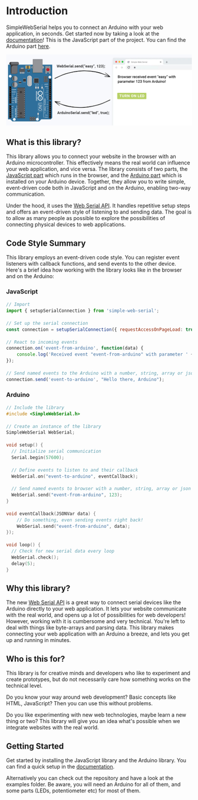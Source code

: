 

# Introduction

SimpleWebSerial helps you to connect an Arduino with your web application, in
seconds. Get started now by taking a look at the [documentation](https://fmgrafikdesign.gitbook.io/simplewebserial/)! This is the JavaScript part of the project. You can find the Arduino part [here](https://github.com/fmgrafikdesign/simplewebserial-arduino-library).

<img src=".gitbook/assets/titelbild-v4.jpg" alt="A graphic visualising the event-driven architecture of the project">

## What is this library?

This library allows you to connect your website in the browser with an Arduino microcontroller. This effectively means the real world can influence your web application, and vice versa. The library consists of two parts, the [JavaScript part](https://github.com/fmgrafikdesign/SimpleWebSerialJS) which runs in the browser, and the [Arduino part](https://github.com/fmgrafikdesign/simplewebserial-arduino-library) which is installed on your Arduino device. Together, they allow you to write simple, event-driven code both in JavaScript and on the Arduino, enabling two-way communication.

Under the hood, it uses the [Web Serial API](https://wicg.github.io/serial/). It handles repetitive setup steps and offers an event-driven style of listening to and sending data. The goal is to allow as many people as possible to explore the possibilities of connecting physical devices to web applications.

## Code Style Summary

This library employs an event-driven code style. You can register event listeners with callback functions, and send events to the other device. Here's a brief idea how working with the library looks like in the browser and on the Arduino:

### JavaScript
```javascript
// Import
import { setupSerialConnection } from 'simple-web-serial';

// Set up the serial connection
const connection = setupSerialConnection({ requestAccessOnPageLoad: true });

// React to incoming events
connection.on('event-from-arduino', function(data) {
    console.log('Received event "event-from-arduino" with parameter ' + data)
});

// Send named events to the Arduino with a number, string, array or json object
connection.send('event-to-arduino', "Hello there, Arduino");
```

### Arduino
```cpp
// Include the library
#include <SimpleWebSerial.h>

// Create an instance of the library
SimpleWebSerial WebSerial;

void setup() {
  // Initialize serial communication
  Serial.begin(57600);
  
  // Define events to listen to and their callback
  WebSerial.on("event-to-arduino", eventCallback); 
  
  // Send named events to browser with a number, string, array or json object
  WebSerial.send("event-from-arduino", 123);
}

void eventCallback(JSONVar data) {
    // Do something, even sending events right back!
    WebSerial.send("event-from-arduino", data);
});

void loop() {
  // Check for new serial data every loop
  WebSerial.check();
  delay(5);
}
```

## Why this library?

The new [Web Serial API](https://wicg.github.io/serial/) is a great way to connect serial devices like the Arduino directly to your web application. It lets your website communicate with the real world, and opens up a lot of possibilities for web developers! However, working with it is cumbersome and very technical. You're left to deal with things like byte-arrays and parsing data. This library makes connecting your web application with an Arduino a breeze, and lets you get up and running in minutes.

## Who is this for?

This library is for creative minds and developers who like to experiment and create prototypes, but do not necessarily care how something works on the technical level.

Do you know your way around web development? Basic concepts like HTML, JavaScript? Then you can use this without problems.

Do you like experimenting with new web technologies, maybe learn a new thing or two? This library will give you an idea what's possible when we integrate websites with the real world.

## Getting Started

Get started by installing the JavaScript library and the Arduino library. You can find a quick setup in the [documentation](https://fmgrafikdesign.gitbook.io/simplewebserial/).

Alternatively you can check out the repository and have a look at the examples folder. Be aware, you will need an Arduino for all of them, and some parts (LEDs, potentiometer etc) for most of them.
